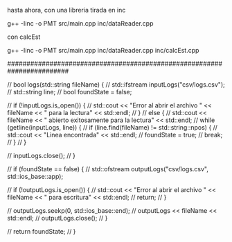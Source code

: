 hasta ahora, con una libreria tirada en inc

g++ -Iinc -o PMT src/main.cpp inc/dataReader.cpp

con calcEst

g++ -Iinc -o PMT src/main.cpp inc/dataReader.cpp inc/calcEst.cpp

########################################################################

// bool logs(std::string fileName) {
// std::ifstream inputLogs("csv/logs.csv");
// std::string line;
// bool foundState = false;

// if (!inputLogs.is_open()) {
// std::cout << "Error al abrir el archivo " << fileName << " para la lectura" << std::endl;
// }
// else {
// std::cout << fileName << " abierto exitosamente para la lectura" << std::endl;
// while (getline(inputLogs, line)) {
// if (line.find(fileName) != std::string::npos) {
// std::cout << "Linea encontrada" << std::endl;
// foundState = true;
// break;
// }
// }

// inputLogs.close();
// }

// if (foundState == false) {
// std::ofstream outputLogs("csv/logs.csv", std::ios_base::app);

// if (!outputLogs.is_open()) {
// std::cout << "Error al abrir el archivo " << fileName << " para escritura" << std::endl;
// return;
// }

// outputLogs.seekp(0, std::ios_base::end);
// outputLogs << fileName << std::endl;
// outputLogs.close();
// }

// return foundState;
// }
